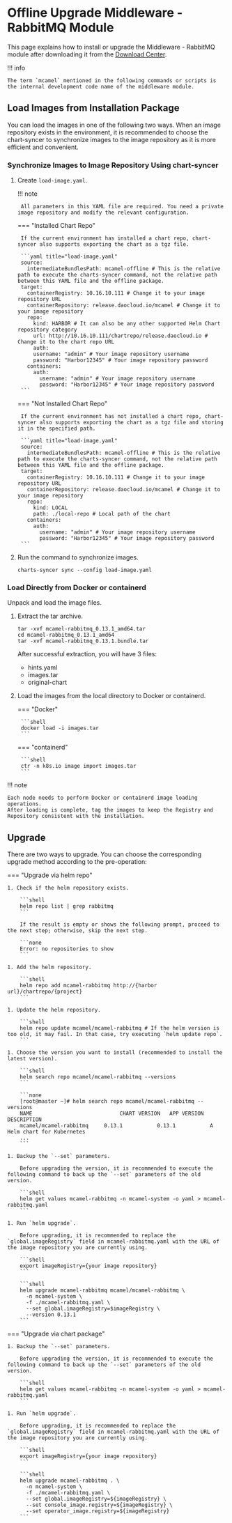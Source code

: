 # Offline Upgrade Middleware - RabbitMQ Module

This page explains how to install or upgrade the Middleware - RabbitMQ module after downloading it from the [Download Center](../../../download/index.md).

!!! info

    The term `mcamel` mentioned in the following commands or scripts is the internal development code name of the middleware module.

## Load Images from Installation Package

You can load the images in one of the following two ways. When an image repository exists in the environment, it is recommended to choose the chart-syncer to synchronize images to the image repository as it is more efficient and convenient.

### Synchronize Images to Image Repository Using chart-syncer

1. Create `load-image.yaml`.

    !!! note

        All parameters in this YAML file are required. You need a private image repository and modify the relevant configuration.

    === "Installed Chart Repo"

        If the current environment has installed a chart repo, chart-syncer also supports exporting the chart as a tgz file.

        ```yaml title="load-image.yaml"
        source:
          intermediateBundlesPath: mcamel-offline # This is the relative path to execute the charts-syncer command, not the relative path between this YAML file and the offline package.
        target:
          containerRegistry: 10.16.10.111 # Change it to your image repository URL
          containerRepository: release.daocloud.io/mcamel # Change it to your image repository
          repo:
            kind: HARBOR # It can also be any other supported Helm Chart repository category
            url: http://10.16.10.111/chartrepo/release.daocloud.io # Change it to the chart repo URL
            auth:
            username: "admin" # Your image repository username
            password: "Harbor12345" # Your image repository password
          containers:
            auth:
              username: "admin" # Your image repository username
              password: "Harbor12345" # Your image repository password
        ```

    === "Not Installed Chart Repo"

        If the current environment has not installed a chart repo, chart-syncer also supports exporting the chart as a tgz file and storing it in the specified path.

        ```yaml title="load-image.yaml"
        source:
          intermediateBundlesPath: mcamel-offline # This is the relative path to execute the charts-syncer command, not the relative path between this YAML file and the offline package.
        target:
          containerRegistry: 10.16.10.111 # Change it to your image repository URL
          containerRepository: release.daocloud.io/mcamel # Change it to your image repository
          repo:
            kind: LOCAL
            path: ./local-repo # Local path of the chart
          containers:
            auth:
              username: "admin" # Your image repository username
              password: "Harbor12345" # Your image repository password
        ```

1. Run the command to synchronize images.

    ```shell
    charts-syncer sync --config load-image.yaml
    ```

### Load Directly from Docker or containerd

Unpack and load the image files.

1. Extract the tar archive.

    ```shell
    tar -xvf mcamel-rabbitmq_0.13.1_amd64.tar
    cd mcamel-rabbitmq_0.13.1_amd64
    tar -xvf mcamel-rabbitmq_0.13.1.bundle.tar
    ```

    After successful extraction, you will have 3 files:

    - hints.yaml
    - images.tar
    - original-chart

2. Load the images from the local directory to Docker or containerd.

    === "Docker"

        ```shell
        docker load -i images.tar
        ```

    === "containerd"

        ```shell
        ctr -n k8s.io image import images.tar
        ```

!!! note

    Each node needs to perform Docker or containerd image loading operations.
    After loading is complete, tag the images to keep the Registry and Repository consistent with the installation.

## Upgrade

There are two ways to upgrade. You can choose the corresponding upgrade method according to the pre-operation:

=== "Upgrade via helm repo"

    1. Check if the helm repository exists.

        ```shell
        helm repo list | grep rabbitmq
        ```

        If the result is empty or shows the following prompt, proceed to the next step; otherwise, skip the next step.

        ```none
        Error: no repositories to show
        ```

    1. Add the helm repository.

        ```shell
        helm repo add mcamel-rabbitmq http://{harbor url}/chartrepo/{project}
        ```

    1. Update the helm repository.

        ```shell
        helm repo update mcamel/mcamel-rabbitmq # If the helm version is too old, it may fail. In that case, try executing `helm update repo`.
        ```

    1. Choose the version you want to install (recommended to install the latest version).

        ```shell
        helm search repo mcamel/mcamel-rabbitmq --versions
        ```

        ```none
        [root@master ~]# helm search repo mcamel/mcamel-rabbitmq --versions
        NAME                            CHART VERSION   APP VERSION     DESCRIPTION               
        mcamel/mcamel-rabbitmq     0.13.1           0.13.1           A Helm chart for Kubernetes
        ...
        ```

    1. Backup the `--set` parameters.

        Before upgrading the version, it is recommended to execute the following command to back up the `--set` parameters of the old version.

        ```shell
        helm get values mcamel-rabbitmq -n mcamel-system -o yaml > mcamel-rabbitmq.yaml
        ```

    1. Run `helm upgrade`.

        Before upgrading, it is recommended to replace the `global.imageRegistry` field in mcamel-rabbitmq.yaml with the URL of the image repository you are currently using.

        ```shell
        export imageRegistry={your image repository}
        ```

        ```shell
        helm upgrade mcamel-rabbitmq mcamel/mcamel-rabbitmq \
          -n mcamel-system \
          -f ./mcamel-rabbitmq.yaml \
          --set global.imageRegistry=$imageRegistry \
          --version 0.13.1
        ```

=== "Upgrade via chart package"

    1. Backup the `--set` parameters.

        Before upgrading the version, it is recommended to execute the following command to back up the `--set` parameters of the old version.

        ```shell
        helm get values mcamel-rabbitmq -n mcamel-system -o yaml > mcamel-rabbitmq.yaml
        ```

    1. Run `helm upgrade`.

        Before upgrading, it is recommended to replace the `global.imageRegistry` field in mcamel-rabbitmq.yaml with the URL of the image repository you are currently using.

        ```shell
        export imageRegistry={your image repository}
        ```

        ```shell
        helm upgrade mcamel-rabbitmq . \
          -n mcamel-system \
          -f ./mcamel-rabbitmq.yaml \
          --set global.imageRegistry=${imageRegistry} \
          --set console_image.registry=${imageRegistry} \ 
          --set operator_image.registry=${imageRegistry}
        ```
